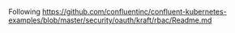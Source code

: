 Following https://github.com/confluentinc/confluent-kubernetes-examples/blob/master/security/oauth/kraft/rbac/Readme.md 
